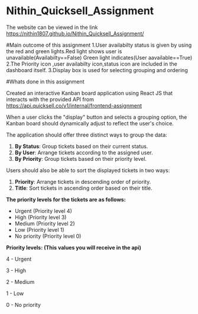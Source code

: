 # Nithin_Quicksell_Assignment

The website can be viewed in the link https://nithin1807.github.io/Nithin_Quicksell_Assignment/



#Main outcome of this assignment
1.User availabilty status is given by using the red and green lights.Red light shows user is unavailable(Availabilty==False) Green light indicates(User aavailable==True)
2.The Priority icon ,user availabilty icon,status icon are included in the dashboard itself.
3.Display box is used for selecting grouping and ordering


#Whats done in this assignment

Created an interactive Kanban board application using React JS that interacts with the provided API from  https://api.quicksell.co/v1/internal/frontend-assignment

When a user clicks the "display" button and selects a grouping option, the Kanban board should dynamically adjust to reflect the user's choice.

The application should offer three distinct ways to group the data:

1. **By Status**: Group tickets based on their current status.
2. **By User**: Arrange tickets according to the assigned user.
3. **By Priority**: Group tickets based on their priority level.

Users should also be able to sort the displayed tickets in two ways:

1. **Priority**: Arrange tickets in descending order of priority.
2. **Title**: Sort tickets in ascending order based on their title.

**The priority levels for the tickets are as follows:**

- Urgent (Priority level 4)
- High (Priority level 3)
- Medium (Priority level 2)
- Low (Priority level 1)
- No priority (Priority level 0)

**Priority levels: (This values you will receive in the api)**

4 - Urgent

3 - High

2 - Medium

1 - Low

0 - No priority
